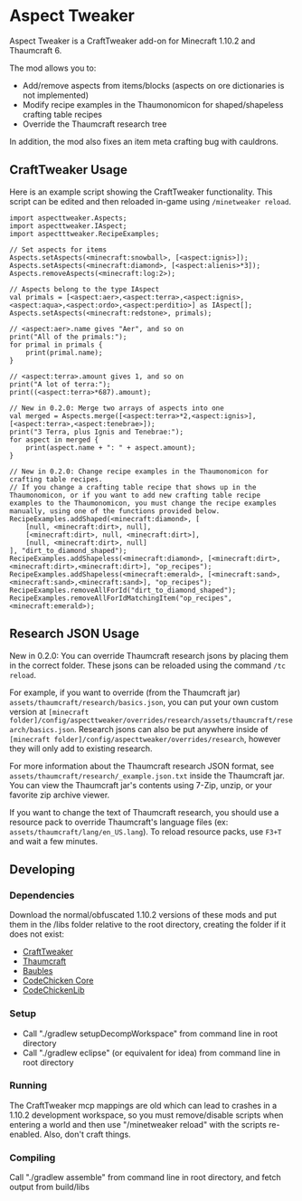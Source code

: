 # Aspect Tweaker

Aspect Tweaker is a CraftTweaker add-on for Minecraft 1.10.2 and Thaumcraft 6.

The mod allows you to:

- Add/remove aspects from items/blocks (aspects on ore dictionaries is not implemented)
- Modify recipe examples in the Thaumonomicon for shaped/shapeless crafting table recipes
- Override the Thaumcraft research tree

In addition, the mod also fixes an item meta crafting bug with cauldrons.

## CraftTweaker Usage

Here is an example script showing the CraftTweaker functionality. This script can be edited and then reloaded in-game using `/minetweaker reload`.

```ZenScript
import aspecttweaker.Aspects;
import aspecttweaker.IAspect;
import aspectttweaker.RecipeExamples;

// Set aspects for items
Aspects.setAspects(<minecraft:snowball>, [<aspect:ignis>]);
Aspects.setAspects(<minecraft:diamond>, [<aspect:alienis>*3]);
Aspects.removeAspects(<minecraft:log:2>);

// Aspects belong to the type IAspect
val primals = [<aspect:aer>,<aspect:terra>,<aspect:ignis>,<aspect:aqua>,<aspect:ordo>,<aspect:perditio>] as IAspect[];
Aspects.setAspects(<minecraft:redstone>, primals);

// <aspect:aer>.name gives "Aer", and so on
print("All of the primals:");
for primal in primals {
    print(primal.name);
}

// <aspect:terra>.amount gives 1, and so on
print("A lot of terra:");
print((<aspect:terra>*687).amount);

// New in 0.2.0: Merge two arrays of aspects into one
val merged = Aspects.merge([<aspect:terra>*2,<aspect:ignis>], [<aspect:terra>,<aspect:tenebrae>]);
print("3 Terra, plus Ignis and Tenebrae:");
for aspect in merged {
    print(aspect.name + ": " + aspect.amount);
}

// New in 0.2.0: Change recipe examples in the Thaumonomicon for crafting table recipes.
// If you change a crafting table recipe that shows up in the Thaumonomicon, or if you want to add new crafting table recipe examples to the Thaumonomicon, you must change the recipe examples manually, using one of the functions provided below.
RecipeExamples.addShaped(<minecraft:diamond>, [
    [null, <minecraft:dirt>, null],
    [<minecraft:dirt>, null, <minecraft:dirt>],
    [null, <minecraft:dirt>, null]
], "dirt_to_diamond_shaped");
RecipeExamples.addShapeless(<minecraft:diamond>, [<minecraft:dirt>,<minecraft:dirt>,<minecraft:dirt>], "op_recipes");
RecipeExamples.addShapeless(<minecraft:emerald>, [<minecraft:sand>,<minecraft:sand>,<minecraft:sand>], "op_recipes");
RecipeExamples.removeAllForId("dirt_to_diamond_shaped");
RecipeExamples.removeAllForIdMatchingItem("op_recipes", <minecraft:emerald>);
```

## Research JSON Usage

New in 0.2.0: You can override Thaumcraft research jsons by placing them in the correct folder. These jsons can be reloaded using the command `/tc reload`.

For example, if you want to override (from the Thaumcraft jar) `assets/thaumcraft/research/basics.json`, you can put your own custom version at `[minecraft folder]/config/aspecttweaker/overrides/research/assets/thaumcraft/research/basics.json`. Research jsons can also be put anywhere inside of `[minecraft folder]/config/aspecttweaker/overrides/research`, however they will only add to existing research.

For more information about the Thaumcraft research JSON format, see `assets/thaumcraft/research/_example.json.txt` inside the Thaumcraft jar. You can view the Thaumcraft jar's contents using 7-Zip, unzip, or your favorite zip archive viewer.

If you want to change the text of Thaumcraft research, you should use a resource pack to override Thaumcraft's language files (ex: `assets/thaumcraft/lang/en_US.lang`). To reload resource packs, use `F3+T` and wait a few minutes.

## Developing

### Dependencies

Download the normal/obfuscated 1.10.2 versions of these mods and put them in the /libs folder relative to the root directory, creating the folder if it does not exist:

* [CraftTweaker](https://minecraft.curseforge.com/projects/crafttweaker)
* [Thaumcraft](https://minecraft.curseforge.com/projects/thaumcraft?gameCategorySlug=mc-mods&projectID=223628)
* [Baubles](https://minecraft.curseforge.com/projects/baubles?gameCategorySlug=mc-mods&projectID=227083)
* [CodeChicken Core](https://minecraft.curseforge.com/projects/codechicken-core-1-8?gameCategorySlug=mc-mods&projectID=243822)
* [CodeChickenLib](https://minecraft.curseforge.com/projects/codechicken-lib-1-8)

### Setup

* Call "./gradlew setupDecompWorkspace" from command line in root directory
* Call "./gradlew eclipse" (or equivalent for idea) from command line in root directory

### Running

The CraftTweaker mcp mappings are old which can lead to crashes in a 1.10.2 development workspace, so you must remove/disable scripts when entering a world and then use "/minetweaker reload" with the scripts re-enabled. Also, don't craft things.

### Compiling

Call "./gradlew assemble" from command line in root directory, and fetch output from build/libs

